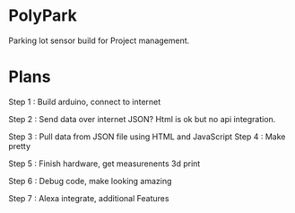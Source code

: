 # PolyPark
Parking lot sensor build for Project management.
# Plans
Step 1 : Build arduino, connect to internet

Step 2 : Send data over internet JSON? Html is ok but no api integration.

Step 3 : Pull data from JSON file using HTML and JavaScript
Step 4 : Make pretty

Step 5 : Finish hardware, get measurenents 3d print

Step 6 : Debug code, make looking amazing

Step 7 : Alexa integrate, additional Features
